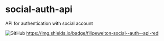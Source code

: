 # social-auth-api
API for authentication with social account

![GitHub](https://img.shields.io/github/license/filipewelton/social-auth-api?style=flat-square)
https://img.shields.io/badge/filipewelton-social--auth--api-red
